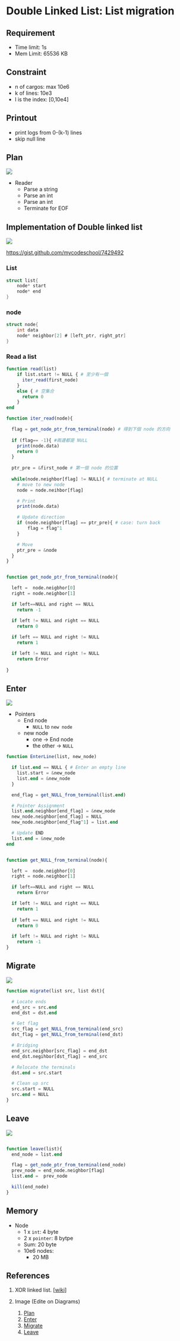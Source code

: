 # Double Linked List: List migration

## Requirement

- Time limit: 1s
- Mem Limit: 65536 KB


## Constraint

- n of cargos: max 10e6
- k of lines: 10e3
- l is the index: [0,10e4]

## Printout

- print logs from 0-(k-1) lines
- skip null line

## Plan

![](img/DLL.jpg)

- Reader
    - Parse a string
    - Parse an int
    - Parse an int 
    - Terminate for EOF




## Implementation of Double linked list

![](img/Plan.png)

https://gist.github.com/mycodeschool/7429492



### List

```c
struct list{
    node* start
    node* end
}
```


### node

```c
struct node{
    int data
    node* neighbor[2] # [left_ptr, right_ptr]
}
```

### Read a list

```julia
function read(list)
    if list.start != NULL { # 至少有一個
      iter_read(first_node)
    }
    else { # 空集合
      return 0
    }
end

function iter_read(node){

  flag = get_node_ptr_from_terminal(node) # 得到下個 node 的方向
  
  if (flag== -1){ #兩邊都是 NULL
    print(node.data)
    return 0
  }
  
  ptr_pre = &first_node # 第一個 node 的位置
  
  while(node.neighbor[flag] != NULL){ # terminate at NULL
    # move to new node
    node = node.neihbor[flag]

    # Print 
    print(node.data)

    # Update direction
    if (node.neighbor[flag] == ptr_pre){ # case: turn back
        flag = flag^1
    }

    # Move
    ptr_pre = &node
  }
}


function get_node_ptr_from_terminal(node){

  left =  node.neigbhor[0] 
  right = node.neighbor[1]

  if left==NULL and right == NULL
    return -1

  if left != NULL and right == NULL
    return 0
  
  if left == NULL and right != NULL
    return 1

  if left != NULL and right != NULL
    return Error
    
}
```


## Enter

![](img/Enter.png)

- Pointers
  - End node
    - `NULL` to `new node`
  - new node
    - one -> End node
    - the other -> `NULL`

```julia
function EnterLine(list, new_node)

  if list.end == NULL { # Enter an empty line 
    list.start = &new_node
    list.end = &new_node
  }

  end_flag = get_NULL_from_terminal(list.end)

  # Pointer Assignment
  list.end.neighbor[end_flag] = &new_node
  new_node.neighbor[end_flag] = NULL
  new_node.neighbor[end_flag^1] = list.end

  # Update END
  list.end = &new_node
end


function get_NULL_from_terminal(node){

  left =  node.neigbhor[0] 
  right = node.neighbor[1]

  if left==NULL and right == NULL
    return Error

  if left != NULL and right == NULL
    return 1
  
  if left == NULL and right != NULL
    return 0

  if left != NULL and right != NULL
    return -1
}
```


## Migrate

![](img/Migrate.png)

```julia
function migrate(list src, list dst){

  # Locate ends
  end_src = src.end
  end_dst = dst.end

  # Get flag
  src_flag = get_NULL_from_terminal(end_src)
  dst_flag = get_NULL_from_terminal(end_dst)

  # Bridging
  end_src.neighbor[src_flag] = end_dst
  end_dst.negihbor[dst_flag] = end_src

  # Relocate the terminals
  dst.end = src.start

  # Clean up src 
  src.start = NULL
  src.end = NULL
}
```

## Leave

![](img/Leave.png)


```julia

function leave(list){
  end_node = list.end

  flag = get_node_ptr_from_terminal(end_node)
  prev_node = end_node.neighbor[flag]
  list.end =  prev_node

  kill(end_node)
}
```


## Memory

- Node
    - 1 x `int`: 4 byte
    - 2 x `pointer`: 8 bytpe
    - Sum: 20 byte
    - 10e6 nodes: 
        - 20 MB



## References

1. XOR linked list. [[wiki](https://en.wikipedia.org/wiki/XOR_linked_list)]

2. Image (Edite on Diagrams)
   1. [Plan](https://app.diagrams.net/#Hstevengogogo%2FDSA-WastonAbili%2Fmain%2Fimg%2FPlan.png)
   2. [Enter](https://app.diagrams.net/#Hstevengogogo%2FDSA-WastonAbili%2Fmain%2Fimg%2FEnter.png)
   3. [Migrate](https://app.diagrams.net/#Hstevengogogo%2FDSA-WastonAbili%2Fmain%2Fimg%2FMigrate.png)
   4. [Leave](https://app.diagrams.net/#Hstevengogogo%2FDSA-WastonAbili%2Fmain%2Fimg%2FLeave.png)